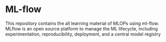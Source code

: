 # ML-flow
This repository contains the all learning material of MLOPs using ml-flow. MLflow is an open source platform to manage the ML lifecycle, including experimentation, reproducibility, deployment, and a central model registry
